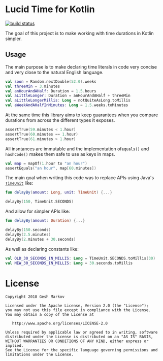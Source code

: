 Lucid Time for Kotlin
=====================

[![build status](https://travis-ci.org/markov/lucid-time.svg?branch=master)](https://travis-ci.org/markov/lucid-time)

The goal of this project is to make working with time durations in Kotlin simpler.

Usage
-----

The main purpose is to make declaring time literals in code very concise and very close to the natural English language.

```kotlin
val soon = Random.nextDouble(52.0).weeks
val threeMin = 3.minutes
val anHourAndAHalf: Duration = 1.5.hours
val aLittleLonger: Duration = anHourAndAHalf + threeMin
val aLittleLongerMillis: Long = notQuiteAsLong.toMillis
val aWeekAndAHalfInMinutes: Long = 1.5.weeks.toMinutes
```

At the same time this library aims to keep guarantees when you compare durations from across the different types it exposes.

```kotlin
assertTrue(59.minutes < 1.hour)
assertTrue(60.minutes == 1.hour)
assertTrue(61.minutes > 1.hour)
```

All insntances are immutable and the implementation of`equals()` and `hashCode()`  makes them safe to use as keys in maps.

```kotlin
val map = mapOf(1.hour to "an hour")
assertEquals("an hour", map[60.minutes])
```

The main goal when writing this code was to replace APIs using Java's [`TimeUnit`][java_time_unit] like:
```kotlin
fun delayBy(amount: Long, unit: TimeUnit) {...}

delayBy(150, TimeUnit.SECONDS)
```

And allow for simpler APIs like:
```kotlin
fun delayBy(amount: Duration) {...}

delayBy(150.seconds)
delayBy(2.5.minutes)
delayBy(2.minutes + 30.seconds)
```

As well as declaring constants like:
```kotlin
val OLD_30_SECONDS_IN_MILLIS: Long = TimeUnit.SECONDS.toMillis(30)
val NEW_30_SECONDS_IN_MILLIS: Long = 30.seconds.toMillis
```

License
=======

    Copyright 2018 Gesh Markov

    Licensed under the Apache License, Version 2.0 (the "License");
    you may not use this file except in compliance with the License.
    You may obtain a copy of the License at

       http://www.apache.org/licenses/LICENSE-2.0

    Unless required by applicable law or agreed to in writing, software
    distributed under the License is distributed on an "AS IS" BASIS,
    WITHOUT WARRANTIES OR CONDITIONS OF ANY KIND, either express or implied.
    See the License for the specific language governing permissions and
    limitations under the License.


[java_time_unit]: https://docs.oracle.com/javase/7/docs/api/java/util/concurrent/TimeUnit.html
